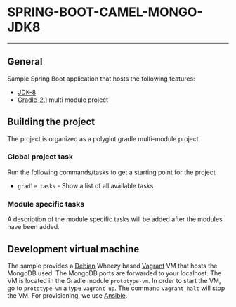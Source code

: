 # SPRING-BOOT-CAMEL-MONGO-JDK8

---

## General
Sample Spring Boot application that hosts the following features:

* [JDK-8](http://www.oracle.com/technetwork/java/javase/downloads)
* [Gradle-2.1](http://www.gradle.org) multi module project

## Building the project
The project is organized as a polyglot gradle multi-module project.

### Global project task
Run the following commands/tasks to get a starting point for the project
* `gradle tasks` - Show a list of all available tasks

### Module specific tasks
A description of the module specific tasks will be added after the modules have been added.

## Development virtual machine
The sample provides a [Debian](http://www.debian.org) Wheezy based [Vagrant](http://www.vagrantup.com) 
VM that hosts the MongoDB used. The MongoDB ports are forwarded to your localhost. The VM is located 
in the Gradle module `prototype-vm`. In order to start the VM, go to `prototype-vm` a 
type `vagrant up`. The command `vagrant halt` will stop the VM. For provisioning, 
we use [Ansible](http://www.ansible.com/home).